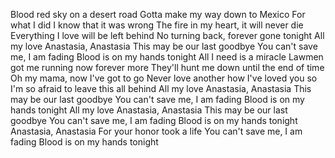 Blood red sky on a desert road
Gotta make my way down to Mexico
For what I did I know that it was wrong
The fire in my heart, it will never die
Everything I love will be left behind
No turning back, forever gone tonight
All my love Anastasia, Anastasia
This may be our last goodbye
You can't save me, I am fading
Blood is on my hands tonight
All I need is a miracle
Lawmen got me running now forever more
They'll hunt me down until the end of time
Oh my mama, now I've got to go
Never love another how I've loved you so
I'm so afraid to leave this all behind
All my love Anastasia, Anastasia
This may be our last goodbye
You can't save me, I am fading
Blood is on my hands tonight
All my love Anastasia, Anastasia
This may be our last goodbye
You can't save me, I am fading
Blood is on my hands tonight
Anastasia, Anastasia
For your honor took a life
You can't save me, I am fading
Blood is on my hands tonight
